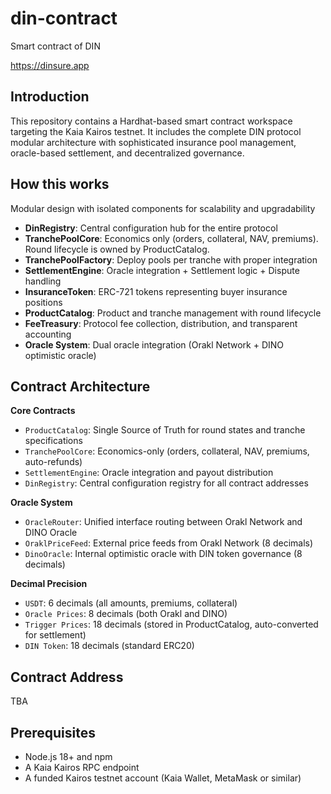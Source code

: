# din-contract
Smart contract of DIN

https://dinsure.app

## Introduction

This repository contains a Hardhat-based smart contract workspace targeting the Kaia Kairos testnet.
It includes the complete DIN protocol modular architecture with sophisticated insurance pool management, oracle-based settlement, and decentralized governance.

## How this works

Modular design with isolated components for scalability and upgradability

- **DinRegistry**: Central configuration hub for the entire protocol
- **TranchePoolCore**: Economics only (orders, collateral, NAV, premiums). Round lifecycle is owned by ProductCatalog.
- **TranchePoolFactory**: Deploy pools per tranche with proper integration
- **SettlementEngine**: Oracle integration + Settlement logic + Dispute handling
- **InsuranceToken**: ERC-721 tokens representing buyer insurance positions
- **ProductCatalog**: Product and tranche management with round lifecycle
- **FeeTreasury**: Protocol fee collection, distribution, and transparent accounting
- **Oracle System**: Dual oracle integration (Orakl Network + DINO optimistic oracle)

## Contract Architecture

**Core Contracts**
- `ProductCatalog`: Single Source of Truth for round states and tranche specifications
- `TranchePoolCore`: Economics-only (orders, collateral, NAV, premiums, auto-refunds)
- `SettlementEngine`: Oracle integration and payout distribution
- `DinRegistry`: Central configuration registry for all contract addresses

**Oracle System**
- `OracleRouter`: Unified interface routing between Orakl Network and DINO Oracle
- `OraklPriceFeed`: External price feeds from Orakl Network (8 decimals)
- `DinoOracle`: Internal optimistic oracle with DIN token governance (8 decimals)

**Decimal Precision**
- `USDT`: 6 decimals (all amounts, premiums, collateral)
- `Oracle Prices`: 8 decimals (both Orakl and DINO)
- `Trigger Prices`: 18 decimals (stored in ProductCatalog, auto-converted for settlement)
- `DIN Token`: 18 decimals (standard ERC20)

## Contract Address

TBA


## Prerequisites

- Node.js 18+ and npm
- A Kaia Kairos RPC endpoint
- A funded Kairos testnet account (Kaia Wallet, MetaMask or similar)
